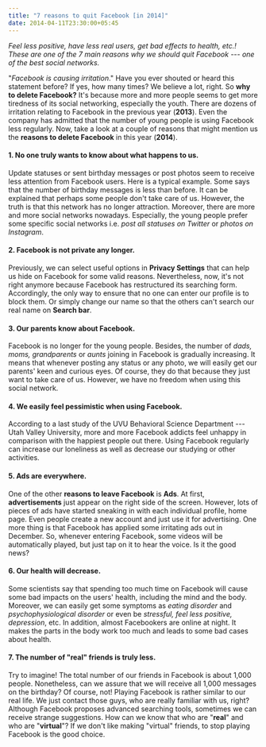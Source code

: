 ```yaml
---
title: "7 reasons to quit Facebook [in 2014]"
date: 2014-04-11T23:30:00+05:45
---
```


_Feel less positive, have less real users, get bad effects to health, etc.! These are one of the 7 main reasons why we should quit Facebook --- one of the best social networks._

"_Facebook is causing irritation_." Have you ever shouted or heard this statement before? If yes, how many times? We believe a lot, right. So **why to delete Facebook?** It's because more and more people seems to get more tiredness of its social networking, especially the youth. There are dozens of irritation relating to Facebook in the previous year (**2013**). Even the company has admitted that the number of young people is using Facebook less regularly. Now, take a look at a couple of reasons that might mention us the **reasons to delete Facebook** in this year (**2014**).

#### 1. No one truly wants to know about what happens to us.

Update statuses or sent birthday messages or post photos seem to receive less attention from Facebook users. Here is a typical example. Some says that the number of birthday messages is less than before. It can be explained that perhaps some people don't take care of us. However, the truth is that this network has no longer attraction. Moreover, there are more and more social networks nowadays. Especially, the young people prefer some specific social networks i.e. _post all statuses on Twitter_ or _photos on Instagram_.

#### 2. Facebook is not private any longer.

Previously, we can select useful options in **Privacy Settings** that can help us hide on Facebook for some valid reasons. Nevertheless, now, it's not right anymore because Facebook has restructured its searching form. Accordingly, the only way to ensure that no one can enter our profile is to block them. Or simply change our name so that the others can't search our real name on **Search bar**.

#### 3. Our parents know about Facebook.

Facebook is no longer for the young people. Besides, the number of _dads, moms, grandparents_ or _aunts_ joining in Facebook is gradually increasing. It means that whenever posting any status or any photo, we will easily get our parents' keen and curious eyes. Of course, they do that because they just want to take care of us. However, we have no freedom when using this social network.

#### 4. We easily feel pessimistic when using Facebook.

According to a last study of the UVU Behavioral Science Department --- Utah Valley University, more and more Facebook addicts feel unhappy in comparison with the happiest people out there. Using Facebook regularly can increase our loneliness as well as decrease our studying or other activities.

#### 5. Ads are everywhere.

One of the other **reasons to leave Facebook** is **Ads**. At first, **advertisements** just appear on the right side of the screen. However, lots of pieces of ads have started sneaking in with each individual profile, home page. Even people create a new account and just use it for advertising. One more thing is that Facebook has applied some irritating ads out in December. So, whenever entering Facebook, some videos will be automatically played, but just tap on it to hear the voice. Is it the good news?

#### 6. Our health will decrease.

Some scientists say that spending too much time on Facebook will cause some bad impacts on the users' health, including the mind and the body. Moreover, we can easily get some symptoms as _eating disorder_ and _psychophysiological disorder_ or even be _stressful, feel less positive, depression_, etc. In addition, almost Facebookers are online at night. It makes the parts in the body work too much and leads to some bad cases about health.

#### 7. The number of "real" friends is truly less.

Try to imagine! The total number of our friends in Facebook is about 1,000 people. Nonetheless, can we assure that we will receive all 1,000 messages on the birthday? Of course, not! Playing Facebook is rather similar to our real life. We just contact those guys, who are really familiar with us, right? Although Facebook proposes advanced searching tools, sometimes we can receive strange suggestions. How can we know that who are "**real**" and who are "**virtual**"? If we don't like making "virtual" friends, to stop playing Facebook is the good choice.
